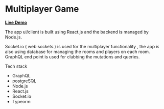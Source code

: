 # Multiplayer Game
**[Live Demo](https://keen-leavitt-c423c3.netlify.app/)**

The app ui/client is built using React.js and the backend is managed by Node.js.

Socket.io ( web sockets ) is used for the multiplayer functionality , the app is also using database for managing the rooms and players on each room.
GraphQL end point is used for clubbing the mutations and queries. 

Tech stack

- GraphQL
- postgreSQL
- Node.js
- React.js
- Socket.io
- Typeorm 

